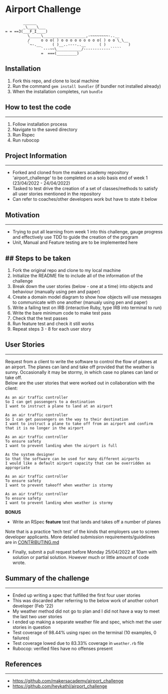Airport Challenge
=================

```
        ______
        _\____\___
= = ==3(___F_I____)
          \_____\___________________,-~~~~~~~~-..__
          /     o o o( ) o o o o o o o o o( ) o o \_\__
          `~-.__     ( )__..----..__      ( )          )
                `---~~\___________/------------`````
                =  ===(_________)

```

Installation
------------
1. Fork this repo, and clone to local machine
2. Run the command `gem install bundler` (if bundler not installed already)
3. When the installation completes, run `bundle`

## How to test the code
------------------------
1. Follow installation process
2. Navigate to the saved directory
3. Run Rspec
4. Run rubocop

## Project Information
-----------------------
* Forked and cloned from the makers academy repository 'airport_challenge' to be completed on a solo basis end of week 1 (23/04/2022 - 24/04/2022)
* Tasked to test drive the creation of a set of classes/methods to satisfy all user stories mentioned in the repository
* Can refer to coaches/other developers work but have to state it below

## Motivation
--------------
* Trying to put all learning from week 1 into this challenge, gauge progress and effectively use TDD to guide the creation of the program
* Unit, Manual and Feature testing are to be implemented here

## Steps to be taken
----------------
1. Fork the original repo and clone to my local machine
2. Initialize the README file to include all of the information of the challenge
3. Break down the user stories (below - one at a time) into objects and behaviour (manually using pen and paper)
4. Create a domain model diagram to show how objects will use messages to communicate with one another (manualy using pen and paper)
5. Write a failing test on IRB (interactive Ruby, type IRB into terminal to run)
6. Write the bare minimum code to make test pass
7. Check that the test passes
8. Run feature test and check it still works
9. Repeat steps 3 - 8 for each user story

## User Stories
---------------
Request from a client to write the software to control the flow of planes at an airport. 
The planes can land and take off provided that the weather is sunny. Occasionally it may be stormy, in which case no planes can land or take off.  
Below are the user stories that were worked out in collaboration with the client:

```
As an air traffic controller 
So I can get passengers to a destination 
I want to instruct a plane to land at an airport

As an air traffic controller 
So I can get passengers on the way to their destination 
I want to instruct a plane to take off from an airport and confirm that it is no longer in the airport

As an air traffic controller 
To ensure safety 
I want to prevent landing when the airport is full 

As the system designer
So that the software can be used for many different airports
I would like a default airport capacity that can be overridden as appropriate

As an air traffic controller 
To ensure safety 
I want to prevent takeoff when weather is stormy 

As an air traffic controller 
To ensure safety 
I want to prevent landing when weather is stormy 
```

**BONUS**

* Write an RSpec **feature** test that lands and takes off a number of planes

Note that is a practice 'tech test' of the kinds that employers use to screen developer applicants.  More detailed submission requirements/guidelines are in [CONTRIBUTING.md](CONTRIBUTING.md)

* Finally, submit a pull request before Monday 25/04/2022 at 10am with solution or partial solution.  However much or little amount of code wrote.

## Summary of the challenge
----------------------------
* Ended up writing a spec that fulfilled the first four user stories
* This was discarded after referring to the below work of another cohort developer (Feb '22)
* My weather method did not go to plan and I did not have a way to meet the last two user stories
* I ended up making a separate weather file and spec, which met the user stories in question
* Test coverage of 98.44% using rspec on the terminal (10 examples, 0 failures)
* Test coverage lowed due to 83.33% coverage in `weather.rb` file
* Rubocop: verified files have no offenses present

## References
--------------
* https://github.com/makersacademy/airport_challenge
* https://github.com/heykathl/airport_challenge
